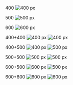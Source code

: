 400
![400 px](https://user-images.githubusercontent.com/8225057/96696603-3bd30880-138b-11eb-9832-f44b53316673.png)

500
![500 px](https://user-images.githubusercontent.com/8225057/96696629-45f50700-138b-11eb-98af-02a06fbad50a.png)

600
![600 px](https://user-images.githubusercontent.com/8225057/96696695-57d6aa00-138b-11eb-833c-7d19f5c08e8e.png)

400+400
![400 px](https://user-images.githubusercontent.com/8225057/96696603-3bd30880-138b-11eb-9832-f44b53316673.png) ![400 px](https://user-images.githubusercontent.com/8225057/96696603-3bd30880-138b-11eb-9832-f44b53316673.png)

400+500
![400 px](https://user-images.githubusercontent.com/8225057/96696603-3bd30880-138b-11eb-9832-f44b53316673.png) ![500 px](https://user-images.githubusercontent.com/8225057/96696629-45f50700-138b-11eb-98af-02a06fbad50a.png)

500+500
![500 px](https://user-images.githubusercontent.com/8225057/96696629-45f50700-138b-11eb-98af-02a06fbad50a.png) ![500 px](https://user-images.githubusercontent.com/8225057/96696629-45f50700-138b-11eb-98af-02a06fbad50a.png)

600+500
![600 px](https://user-images.githubusercontent.com/8225057/96696695-57d6aa00-138b-11eb-833c-7d19f5c08e8e.png) ![500 px](https://user-images.githubusercontent.com/8225057/96696629-45f50700-138b-11eb-98af-02a06fbad50a.png)

600+600
![600 px](https://user-images.githubusercontent.com/8225057/96696695-57d6aa00-138b-11eb-833c-7d19f5c08e8e.png) ![600 px](https://user-images.githubusercontent.com/8225057/96696695-57d6aa00-138b-11eb-833c-7d19f5c08e8e.png)
